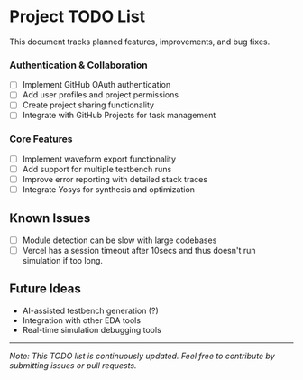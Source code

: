 # Project TODO List

This document tracks planned features, improvements, and bug fixes.

### Authentication & Collaboration
- [ ] Implement GitHub OAuth authentication
- [ ] Add user profiles and project permissions
- [ ] Create project sharing functionality
- [ ] Integrate with GitHub Projects for task management

### Core Features
- [ ] Implement waveform export functionality
- [ ] Add support for multiple testbench runs
- [ ] Improve error reporting with detailed stack traces
- [ ] Integrate Yosys for synthesis and optimization

## Known Issues
- [ ] Module detection can be slow with large codebases
- [ ] Vercel has a session timeout after 10secs and thus doesn't run simulation if too long.

## Future Ideas
- AI-assisted testbench generation (?)
- Integration with other EDA tools
- Real-time simulation debugging tools

---
*Note: This TODO list is continuously updated. Feel free to contribute by submitting issues or pull requests.* 